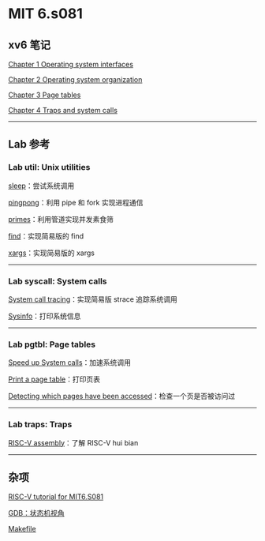 # MIT 6.s081

## xv6 笔记

[Chapter 1 Operating system interfaces](/课堂之外/MIT6.S081/xv6%20book/Chapter1.md)

[Chapter 2 Operating system organization](/课堂之外/MIT6.S081/xv6%20book/Chapter2.md)

[Chapter 3 Page tables](/课堂之外/MIT6.S081/xv6%20book/Chapter3.md)

[Chapter 4 Traps and system calls](/课堂之外/MIT6.S081/xv6%20book/Chapter4.md)

------



## Lab 参考

### Lab util: Unix utilities

[sleep](课堂之外/MIT6.S081/Lab1/Lab1%20sleep.md)：尝试系统调用

[pingpong](/课堂之外/MIT6.S081/Lab1/Lab1%20pingpong.md)：利用 pipe 和 fork 实现进程通信

[primes](/课堂之外/MIT6.S081/Lab1/Lab1%20primes.md)：利用管道实现并发素食筛

[find](/课堂之外/MIT6.S081/Lab1/Lab1%20find.md)：实现简易版的 find

[xargs](/课堂之外/MIT6.S081/Lab1/Lab1%20xargs.md)：实现简易版的 xargs

------



### Lab syscall: System calls

[System call tracing](/课堂之外/MIT6.S081/Lab2/Lab2%20System%20call%20tracing.md)：实现简易版 strace 追踪系统调用

[Sysinfo](/课堂之外/MIT6.S081/Lab2/Lab2%20Sysinfo.md)：打印系统信息

---



### Lab pgtbl: Page tables

[Speed up System calls](/课堂之外/MIT6.S081/Lab3/Lab3%20Detecting%20which%20pages%20have%20been%20accessed.md)：加速系统调用

[Print a page table](/课堂之外/MIT6.S081/Lab3/Lab3%20Print%20a%20page%20table.md)：打印页表

[Detecting which pages have been accessed](课堂之外/MIT6.S081/Lab3/Lab3%20Speed%20up%20System%20calls.md)：检查一个页是否被访问过

---



### Lab traps: Traps

[RISC-V assembly](/课堂之外/MIT6.S081/Lab4/Lab4%20RISC-V%20assembly.md)：了解 RISC-V hui bian

---



## 杂项

[RISC-V tutorial for MIT6.S081]()

[GDB：状态机视角]()

[Makefile]()
